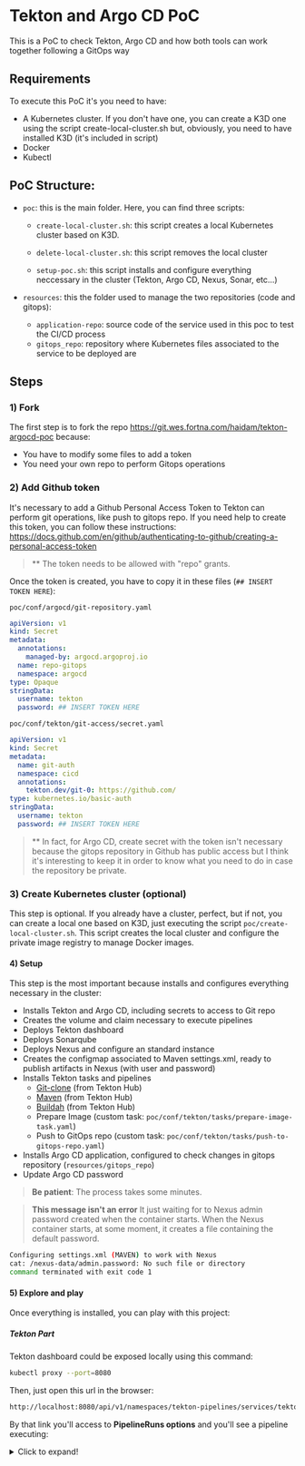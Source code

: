 # Tekton and Argo CD PoC

This is a PoC to check Tekton, Argo CD and how both tools can work together following a GitOps way

## Requirements
To execute this PoC it's you need to have:

- A Kubernetes cluster. If you don't have one, you can create a K3D one using the script create-local-cluster.sh but, obviously, you need to have installed K3D (it's included in script)
- Docker
- Kubectl

## PoC Structure:

* `poc`: this is the main folder. Here, you can find three scripts:

    - `create-local-cluster.sh`: this script creates a local Kubernetes cluster based on K3D.

    - `delete-local-cluster.sh`: this script removes the local cluster

    - `setup-poc.sh`: this script installs and configure everything neccessary in the cluster (Tekton, Argo CD, Nexus, Sonar, etc...)

* `resources`: this the folder used to manage the two repositories (code and gitops):
    - `application-repo`: source code of the service used in this poc to test the CI/CD process
    - `gitops_repo`: repository where Kubernetes files associated to the service to be deployed are

## Steps

### 1) Fork

The first step is to fork the repo https://git.wes.fortna.com/haidam/tekton-argocd-poc because:

- You have to modify some files to add a token
- You need your own repo to perform Gitops operations

### 2) Add Github token

It's necessary to add a Github Personal Access Token to Tekton can perform git operations, like push to gitops repo. If you need help to create this token, you can follow these instructions: https://docs.github.com/en/github/authenticating-to-github/creating-a-personal-access-token

> ** The token needs to be allowed with "repo" grants.

Once the token is created, you have to copy it in these files (`## INSERT TOKEN HERE`):

`poc/conf/argocd/git-repository.yaml`

```yaml
apiVersion: v1
kind: Secret
metadata:
  annotations:
    managed-by: argocd.argoproj.io
  name: repo-gitops
  namespace: argocd
type: Opaque
stringData:
  username: tekton
  password: ## INSERT TOKEN HERE
```

`poc/conf/tekton/git-access/secret.yaml`

```yaml
apiVersion: v1
kind: Secret
metadata:
  name: git-auth
  namespace: cicd
  annotations:
    tekton.dev/git-0: https://github.com/
type: kubernetes.io/basic-auth
stringData:
  username: tekton
  password: ## INSERT TOKEN HERE
```

> ** In fact, for Argo CD, create secret with the token isn't necessary because the gitops repository in Github has public access but I think it's interesting to keep it in order to know what you need to do in case the repository be private.

### 3) Create Kubernetes cluster (optional)

This step is optional. If you already have a cluster, perfect, but if not, you can create a local one based on K3D, just executing the script `poc/create-local-cluster.sh`. This script creates the local cluster and configure the private image registry to manage Docker images.

#### 4) Setup

This step is the most important because installs and configures everything necessary in the cluster:

- Installs Tekton and Argo CD, including secrets to access to Git repo
- Creates the volume and claim necessary to execute pipelines
- Deploys Tekton dashboard
- Deploys Sonarqube
- Deploys Nexus and configure an standard instance
- Creates the configmap associated to Maven settings.xml, ready to publish artifacts in Nexus (with user and password)
- Installs Tekton tasks and pipelines
    - [Git-clone](https://hub-preview.tekton.dev/detail/34) (from Tekton Hub)
    - [Maven](https://hub-preview.tekton.dev/detail/65) (from Tekton Hub)
    - [Buildah](https://hub-preview.tekton.dev/detail/13) (from Tekton Hub)
    - Prepare Image (custom task: `poc/conf/tekton/tasks/prepare-image-task.yaml`)
    - Push to GitOps repo (custom task: `poc/conf/tekton/tasks/push-to-gitops-repo.yaml`)
- Installs Argo CD application, configured to check changes in gitops repository (`resources/gitops_repo`)
- Update Argo CD password

> **Be patient**: The process takes some minutes.

> **This message isn't an error** It just waiting for to Nexus admin password created when the container starts. When the Nexus container starts, at some moment, it creates a file containing the default password.
```sh
Configuring settings.xml (MAVEN) to work with Nexus
cat: /nexus-data/admin.password: No such file or directory
command terminated with exit code 1
```

#### 5) Explore and play

Once everything is installed, you can play with this project:

##### Tekton Part
Tekton dashboard could be exposed locally using this command:

```sh
kubectl proxy --port=8080
```

Then, just open this url in the browser:

```sh
http://localhost:8080/api/v1/namespaces/tekton-pipelines/services/tekton-dashboard:http/proxy/#/namespaces/cicd/pipelineruns
```

By that link you'll access to **PipelineRuns options** and you'll see a pipeline executing:


<details>
  <summary>Click to expand!</summary>
  ...
</details>
